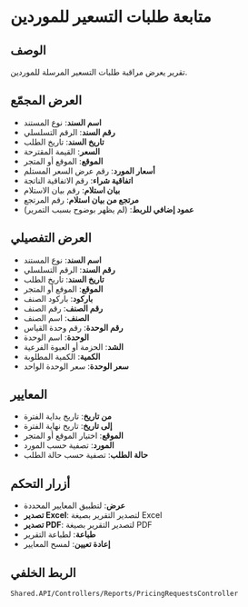 # متابعة طلبات التسعير للموردين

## الوصف
تقرير يعرض مراقبة طلبات التسعير المرسلة للموردين.

## العرض المجمّع
- **اسم السند**: نوع المستند
- **رقم السند**: الرقم التسلسلي
- **تاريخ السند**: تاريخ الطلب
- **السعر**: القيمة المقترحة
- **الموقع**: الموقع أو المتجر
- **أسعار المورد**: رقم عرض السعر المستلم
- **اتفاقية شراء**: رقم الاتفاقية الناتجة
- **بيان استلام**: رقم بيان الاستلام
- **مرتجع من بيان استلام**: رقم المرتجع
- **عمود إضافي للربط**: (لم يظهر بوضوح بسبب التمرير)

## العرض التفصيلي
- **اسم السند**: نوع المستند
- **رقم السند**: الرقم التسلسلي
- **تاريخ السند**: تاريخ الطلب
- **الموقع**: الموقع أو المتجر
- **باركود**: باركود الصنف
- **رقم الصنف**: رقم الصنف
- **الصنف**: اسم الصنف
- **رقم الوحدة**: رقم وحدة القياس
- **الوحدة**: اسم الوحدة
- **الشد**: الحزمة أو العبوة الفرعية
- **الكمية**: الكمية المطلوبة
- **سعر الوحدة**: سعر الوحدة الواحد

## المعايير
- **من تاريخ**: تاريخ بداية الفترة
- **إلى تاريخ**: تاريخ نهاية الفترة
- **الموقع**: اختيار الموقع أو المتجر
- **المورد**: تصفية حسب المورد
- **حالة الطلب**: تصفية حسب حالة الطلب

## أزرار التحكم
- **عرض**: لتطبيق المعايير المحددة
- **تصدير Excel**: لتصدير التقرير بصيغة Excel
- **تصدير PDF**: لتصدير التقرير بصيغة PDF
- **طباعة**: لطباعة التقرير
- **إعادة تعيين**: لمسح المعايير

## الربط الخلفي
`Shared.API/Controllers/Reports/PricingRequestsController`
